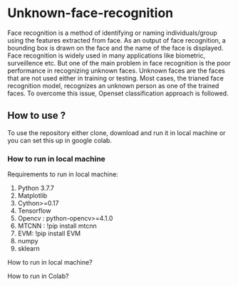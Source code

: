 # Unknown-face-recognition
Face recognition is a method of identifying or naming individuals/group using the features extracted from face. As an output of face recognition, a bounding box is drawn on the face and the name of the face is displayed. Face recognition is widely used in many applications like biometric, surveillence etc. But one of the main problem in face recognition is the poor performance in recognizing unknown faces. Unknown faces are the faces that are not used either in training or testing. Most cases, the trianed face recognition model, recognizes an unknown person as one of the trained faces. To overcome this issue, Openset classification approach is followed.

## How to use ?

To use the repository either clone, download and run it in local machine or you can set this up in google colab.

### How to run in local machine
Requirements to run in local machine:
 1) Python 3.7.7
 2) Matplotlib
 3) Cython>=0.17
 4) Tensorflow
 5) Opencv : python-opencv>=4.1.0
 6) MTCNN : !pip install mtcnn
 7) EVM: !pip install EVM
 8) numpy
 9) sklearn
  
How to run in local machine?



How to run in Colab?


  
  
  
  
  
